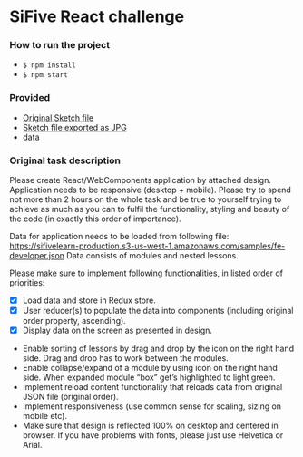 # SiFive React challenge

### How to run the project

- `$ npm install`
- `$ npm start`

### Provided

- [Original Sketch file](provided/FE-Developer-Task.sketch)
- [Sketch file exported as JPG](provided/graphic.jpg)
- [data](provided/fe-developer.json)

### Original task description
Please create React/WebComponents application by attached design. Application needs to be responsive (desktop + mobile). Please try to spend not more than 2 hours on the whole task and be true to yourself trying to achieve as much as you can to fulfil the functionality, styling and beauty of the code (in exactly this order of importance).

Data for application needs to be loaded from following file:
https://sifivelearn-production.s3-us-west-1.amazonaws.com/samples/fe-developer.json
Data consists of modules and nested lessons.

Please make sure to implement following functionalities, in listed order of priorities:
- [x] Load data and store in Redux store.
- [x] User reducer(s) to populate the data into components (including original order property, ascending).
- [x] Display data on the screen as presented in design.
- Enable sorting of lessons by drag and drop by the icon on the right hand side. Drag and drop has to work between the modules.
- Enable collapse/expand of a module by using icon on the right hand side. When expanded module “box” get’s highlighted to light green.
- Implement reload content functionality that reloads data from original JSON file (original order).
- Implement responsiveness (use common sense for scaling, sizing on mobile etc).
- Make sure that design is reflected 100% on desktop and centered in browser. If you have problems with fonts, please just use Helvetica or Arial.
